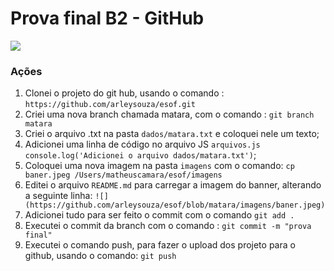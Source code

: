 # Prova final B2 - GitHub

![](https://github.com/arleysouza/esof/blob/matara/imagens/baner.jpeg)

### Ações

1. Clonei o projeto do git hub, usando o comando : `https://github.com/arleysouza/esof.git`
3. Criei uma nova branch chamada matara, com o comando : `git branch matara `
4. Criei o arquivo .txt na pasta `dados/matara.txt` e coloquei nele um texto;
5. Adicionei uma linha de código no arquivo JS `arquivos.js` 
```console.log('Adicionei o arquivo dados/matara.txt')```;
6. Coloquei uma nova imagem na pasta `imagens` com o comando: `cp baner.jpeg /Users/matheuscamara/esof/imagens`
7. Editei o arquivo `README.md` para carregar a imagem do banner, alterando a seguinte linha: `![](https://github.com/arleysouza/esof/blob/matara/imagens/baner.jpeg)`
8. Adicionei tudo para ser feito o commit com o comando `git add .`
9. Executei o commit da branch com o comando : `git commit -m "prova final"  `
10. Executei o comando push, para fazer o upload dos projeto para o github, usando o comando: `git push`

